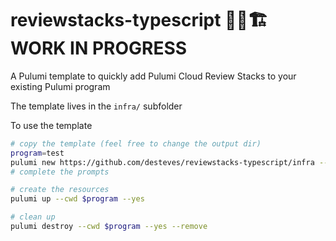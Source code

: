 # reviewstacks-typescript 🚧🦺🏗️ WORK IN PROGRESS

A Pulumi template to quickly add Pulumi Cloud Review Stacks to your existing Pulumi program

The template lives in the `infra/` subfolder

To use the template

```bash
# copy the template (feel free to change the output dir)
program=test
pulumi new https://github.com/desteves/reviewstacks-typescript/infra --dir $program
# complete the prompts

# create the resources
pulumi up --cwd $program --yes

# clean up
pulumi destroy --cwd $program --yes --remove
```